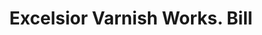 ---
doi: 10.7916/D8SJ2XPK
date_other: '1890'
date_other_textual: 1890-1899
form: printed ephemera
genre:
- Invoices
name:
- Excelsior Varnish Works
object_in_context_url: https://biggert.cul.columbia.edu/items/view/ave_biggert_00988
subject_hierarchical_geographic:
- New York, New York, United States
subject_name:
- Excelsior Varnish Works
title: Excelsior Varnish Works. Bill
sort_title: Excelsior Varnish Works. Bill
call_number: ave_biggert_00988
coordinates:
- 40.71277777777778,-74.00583333333333
pid: ave_biggert_00988
identifiers: ave_biggert_00988
thumbnail: https://derivativo-2.library.columbia.edu/iiif/2/ldpd:344324/full/!256,256/0/native.jpg
permalink: "/biggert/ave_biggert_00988/"
layout: iiif-image-page
---
